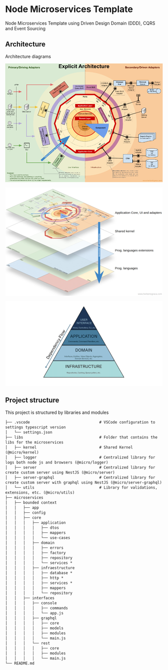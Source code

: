 # Node Microservices Template

Node Microservices Template using Driven Design Domain (DDD), CQRS and Event Sourcing

## Architecture

Architecture diagrams

![Explicit Architecture](images/architecture-1.png)

![Concentric Layers](images/architecture-2.png)

![Dependency Flow](images/architecture-3.png)

## Project structure

This project is structured by libraries and modules

```
├── .vscode                               # VSCode configuration to settings typescript version
│   └── settings.json                    
├── libs                                  # Folder that contains the libs for the microservices
│   ├── kernel                            # Shared Kernel (@micro/kernel)
│   ├── logger                            # Centralized library for logs both node js and browsers (@micro/logger)  
│   ├── server                            # Centralized library for create custom server using NestJS (@micro/server)  
│   ├── server-graphql                    # Centralized library for create custom server with graphql using NestJS (@micro/server-graphql)  
│   └── utils                             # Library for validations, extensions, etc. (@micro/utils)  
├── microservices
│   ├── bounded context
│   │   ├── app
│   │   ├── config
│   │   ├── core
│   │   │   ├── application
│   │   │   │   ├── dtos
│   │   │   │   ├── mappers
│   │   │   │   └── use-cases
│   │   │   ├── domain
│   │   │   │   ├── errors
│   │   │   │   ├── factory
│   │   │   │   ├── repository
│   │   │   │   └── services *
│   │   │   ├── infraestructure
│   │   │   │   ├── database *
│   │   │   │   ├── http *
│   │   │   │   ├── services *
│   │   │   │   ├── mappers
│   │   │   │   └── repository
│   │   ├── interfaces
│   │   │   ├── console
│   │   │   │   ├── commands
│   │   │   │   └── app.js
│   │   │   ├── graphql
│   │   │   │   ├── core
│   │   │   │   ├── models
│   │   │   │   ├── modules
│   │   │   │   └── main.js
│   │   │   └── rest
│   │   │   │   ├── core
│   │   │   │   ├── modules
│   │   │   │   └── main.js
└── README.md